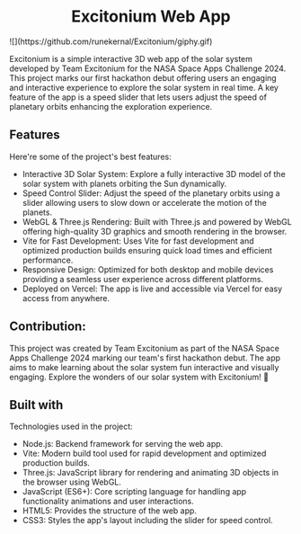 <h1 align="center" id="title">Excitonium Web App</h1>
![](https://github.com/runekernal/Excitonium/giphy.gif)


<p id="description">Excitonium is a simple interactive 3D web app of the solar system developed by Team Excitonium for the NASA Space Apps Challenge 2024. This project marks our first hackathon debut offering users an engaging and interactive experience to explore the solar system in real time. A key feature of the app is a speed slider that lets users adjust the speed of planetary orbits enhancing the exploration experience.</p>

  
  
<h2><b>Features</b></h2>

Here're some of the project's best features:

*   Interactive 3D Solar System: Explore a fully interactive 3D model of the solar system with planets orbiting the Sun dynamically.
*   Speed Control Slider: Adjust the speed of the planetary orbits using a slider allowing users to slow down or accelerate the motion of the planets.
*   WebGL & Three.js Rendering: Built with Three.js and powered by WebGL offering high-quality 3D graphics and smooth rendering in the browser.
*   Vite for Fast Development: Uses Vite for fast development and optimized production builds ensuring quick load times and efficient performance.
*   Responsive Design: Optimized for both desktop and mobile devices providing a seamless user experience across different platforms.
*   Deployed on Vercel: The app is live and accessible via Vercel for easy access from anywhere.

<h2><b>Contribution:</b></h2>

This project was created by Team Excitonium as part of the NASA Space Apps Challenge 2024 marking our team's first hackathon debut. The app aims to make learning about the solar system fun interactive and visually engaging. Explore the wonders of our solar system with Excitonium! 🌌

  
  
<h2><b>Built with</b></h2>

Technologies used in the project:

*   Node.js: Backend framework for serving the web app.
*   Vite: Modern build tool used for rapid development and optimized production builds.
*   Three.js: JavaScript library for rendering and animating 3D objects in the browser using WebGL.
*   JavaScript (ES6+): Core scripting language for handling app functionality animations and user interactions.
*   HTML5: Provides the structure of the web app.
*   CSS3: Styles the app's layout including the slider for speed control.
